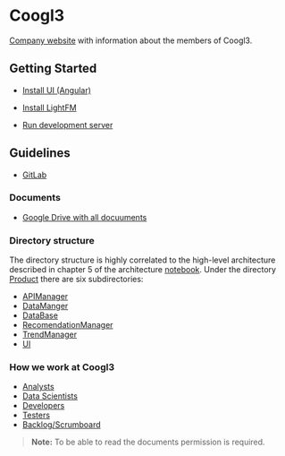 # **Coogl3**

[Company website](https://coogl3-company-website.firebaseapp.com/) with information about the members of Coogl3.

## Getting Started
* [Install UI (Angular)](https://gitlab.ida.liu.se/PUM-Company3/Software/blob/development/Product/Frontend/README.md)

* [Install LightFM](https://docs.google.com/document/d/1lThbge6BgZpE9xuhVv50D8TxVLCFZnQ4T0exulv_70o/edit)

* [Run development server](https://gitlab.ida.liu.se/PUM-Company3/Software/blob/development/Product/README.md)

## Guidelines

* [GitLab](https://drive.google.com/open?id=0B0-_5NZyjrIgNnNJb3FqOW5XVTQ)

### Documents
* [Google Drive with all docuuments](https://drive.google.com/drive/folders/0B0-_5NZyjrIgOS1hN0hldGlIckE)

### Directory structure
The directory structure is highly correlated to the high-level architecture described in chapter 5 of the architecture [notebook](https://drive.google.com/file/d/0B6ULgKdUSXuKdW5Damhxa3JEZjA/view?usp=sharing). Under the directory [Product](https://gitlab.ida.liu.se/PUM-Company3/Software/tree/master/Product) there are six subdirectories:

* [APIManager](https://gitlab.ida.liu.se/PUM-Company3/Software/tree/development/Product/APIManager)
* [DataManger](https://gitlab.ida.liu.se/PUM-Company3/Software/tree/development/Product/DataManager)
* [DataBase](https://gitlab.ida.liu.se/PUM-Company3/Software/tree/development/Product/Database)
* [RecomendationManager](https://gitlab.ida.liu.se/PUM-Company3/Software/tree/development/Product/RecommendationManager)
* [TrendManager](https://gitlab.ida.liu.se/PUM-Company3/Software/tree/development/Product/TrendManager)
* [UI](https://gitlab.ida.liu.se/PUM-Company3/Software/tree/development/Product/UI) 

### How we work at Coogl3

* [Analysts](https://drive.google.com/drive/folders/0B80SCkOGLcS_OXBDYXlmUEp1VlE)
* [Data Scientists](https://docs.google.com/document/d/1ONr7hf4925CmxvLJ4MW15VxhN-WPeMCLOU74t1Se1fY/edit)
* [Developers](https://drive.google.com/drive/folders/0B0-_5NZyjrIgZXFPMDl5NUpmbm8 )
* [Testers](https://drive.google.com/drive/folders/0B0-_5NZyjrIgMkdtOFRqR0NEckk)
* [Backlog/Scrumboard](https://trello.com/devs323 )



> **Note:** To be able to read the documents permission is required.